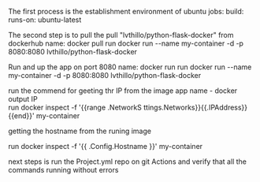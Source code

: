 The first process is the establishment environment of ubuntu
jobs:
 build:
 runs-on: ubuntu-latest
 
  The second step is to pull  the pull "lvthillo/python-flask-docker" from dockerhub 
name: docker pull
   run 
        docker run --name my-container -d -p 8080:8080 lvthillo/python-flask-docker
    
  Run and up the app on port 8080
 name: docker run
   run
        docker run --name my-container -d -p 8080:8080 lvthillo/python-flask-docker
        
   run the commend for geeting thr IP from the image app
           name - docker output IP  
   run 
   docker inspect -f '{{range .NetworkS ttings.Networks}}{{.IPAddress}}{{end}}' my-container
            
   getting the hostname from the runing image 
   
   run 
        docker inspect -f '{{ .Config.Hostname }}' my-container
        
  next steps is run the Project.yml repo on git Actions and verify that  all the commands running without errors
